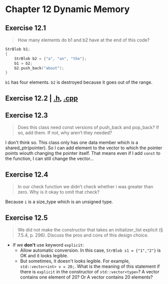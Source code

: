 # Chapter 12 Dynamic Memory

## Exercise 12.1
> How many elements do b1 and b2 have at the end of this code?

~~~cpp
StrBlob b1;
{
    StrBlob b2 = {"a", "an", "the"};
    b1 = b2;
    b2.push_back("about");
}
~~~

`b1` has four elements. `b2` is destroyed because it goes out of the range.

## Exercise 12.2 | [.h](StrBlob.h), [.cpp](StrBlob.cpp)

## Exercise 12.3
> Does this class need const versions of push_back and pop_back? If so, add them. If not, why aren’t they needed?

I don't think so. This class only has one data member which is a shared_ptr(pointer). So I can add element to the vector to which the pointer points wiouth changing the pointer itself. That means even if I add `const` to the function, I can still change the vector...

## Exercise 12.4
> In our check function we didn’t check whether i was greater than zero. Why is it okay to omit that check?

Because `i` is a size_type which is an unsigned type.

## Exercise 12.5
> We did not make the constructor that takes an initializer_list explicit (§ 7.5.4, p. 296). Discuss the pros and cons of this design choice.

- If we **don't** use  keyword `explicit`:
  * Allow automatic conversion. In this case, `StrBlob s1 = {"1","2"}` is OK and it looks legible.
  * But sometimes, it doesn't looks legible. For example, `std::vector<int> v = 20;`. What is the meaning of this statement if there is `explicit` in the constructor of `std::vector<type>`? A vector contains one element of 20? Or A vector contains 20 elements?


